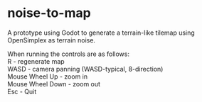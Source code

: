 # noise-to-map
A prototype using Godot to generate a terrain-like tilemap using OpenSimplex as terrain noise.

When running the controls are as follows:  
R - regenerate map  
WASD - camera panning (WASD-typical, 8-direction)  
Mouse Wheel Up - zoom in  
Mouse Wheel Down - zoom out  
Esc - Quit  
